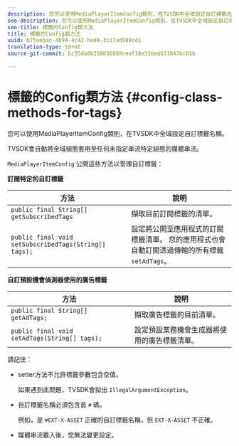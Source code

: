 ```yaml
---
description: 您可以使用MediaPlayerItemConfig類別，在TVSDK中全域設定自訂標籤名稱。
seo-description: 您可以使用MediaPlayerItemConfig類別，在TVSDK中全域設定自訂標籤名稱。
seo-title: 標籤的Config類方法
title: 標籤的Config類方法
uuid: b75aebac-4b94-4c42-bed4-3c17ad989cd1
translation-type: tm+mt
source-git-commit: bc35da8b258056809ceaf18e33bed631047bc81b

---
```



# 標籤的Config類方法 {#config-class-methods-for-tags}

您可以使用MediaPlayerItemConfig類別，在TVSDK中全域設定自訂標籤名稱。

TVSDK會自動將全域組態套用至任何未指定串流特定組態的媒體串流。

`MediaPlayerItemConfig` 公開這些方法以管理自訂標籤：

**訂閱特定的自訂標籤**

| <b>方法</b> | <b>說明</b> |
|--- |--- |
| `public final String[] getSubscribedTags` | 擷取目前訂閱標籤的清單。 |
| `public final void setSubscribedTags(String[] tags);` | 設定將公開至應用程式的訂閱標籤清單。  您的應用程式也會自動訂閱透過傳輸的所有標籤 `setAdTags`。 |

**自訂預設機會偵測器使用的廣告標籤**

| <b>方法</b> | <b>說明</b> |
|--- |--- |
| `public final String[] getAdTags;` | 擷取廣告標籤的目前清單。 |
| `public final void setAdTags(String[] tags);` | 設定預設業務機會生成器將使用的廣告標籤清單。 |

請記住：

* setter方法不允許標籤參數包含空值。

   如果遇到此問題，TVSDK會拋出 `IllegalArgumentException`。
* 自訂標籤名稱必須包含首 `#` 碼。

   例如，是 `#EXT-X-ASSET` 正確的自訂標籤名稱，但 `EXT-X-ASSET` 不正確。

* 媒體串流載入後，您無法變更設定。